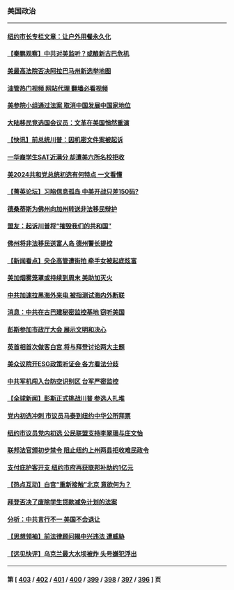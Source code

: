 ### 美国政治
---
#### [纽约市长专栏文章：让户外用餐永久化](../../pages/ncid1078159/n14012865.md?06091245) 
#### [【秦鹏观察】中共对美监听？或酿新古巴危机](../../pages/ncid1078159/n14012690.md?06091245) 
#### [美最高法院否决阿拉巴马州新选举地图](../../pages/ncid1078159/n14012608.md?06091245) 
#### [油管热门视频 网站代理 翻墙必看视频](http://138.2.39.72:81/youtube.html?epic-marker?06091245)
#### [美参院小组通过法案 取消中国发展中国家地位](../../pages/ncid1078159/n14012741.md?06091245) 
#### [大陆移民竞选国会议员：文革在美国悄然重演](../../pages/ncid1078159/n14012813.md?06091245) 
#### [【快讯】前总统川普：因机密文件案被起诉](../../pages/ncid1078159/n14012714.md?06091245) 
#### [一华裔学生SAT近满分 却遭美六所名校拒收](../../pages/ncid1078159/n14012604.md?06091245) 
#### [美2024共和党总统初选有何特点 一文看懂](../../pages/ncid1078159/n14012513.md?06091245) 
#### [【菁英论坛】习陷信息孤岛 中美开战只差150码?](../../pages/ncid1078159/n14012675.md?06091245) 
#### [德桑蒂斯为佛州向加州转送非法移民辩护](../../pages/ncid1078159/n14012621.md?06091245) 
#### [盟友：起诉川普将“摧毁我们的共和国”](../../pages/ncid1078159/n14012552.md?06091245) 
#### [佛州将非法移民送富人岛 德州警长提控](../../pages/ncid1078159/n14012069.md?06091245) 
#### [【新闻看点】央企高管遭街拍 牵手女被起底炫富](../../pages/ncid1078159/n14012548.md?06091245) 
#### [美加烟雾笼罩或持续到周末 美助加灭火](../../pages/ncid1078159/n14012355.md?06091245) 
#### [中共加速拉黑海外来电 被指测试海内外断联](../../pages/ncid1078159/n14012543.md?06091245) 
#### [消息：中共在古巴建秘密监控基地 窃听美国](../../pages/ncid1078159/n14012551.md?06091245) 
#### [彭斯参加市政厅大会 展示文明和决心](../../pages/ncid1078159/n14012428.md?06091245) 
#### [英首相首次做客白宫 将与拜登讨论两大主题](../../pages/ncid1078159/n14012380.md?06091245) 
#### [美众议院开ESG政策听证会 各方看法分歧](../../pages/ncid1078159/n14011912.md?06091245) 
#### [中共军机闯入台防空识别区 台军严密监控](../../pages/ncid1078159/n14012349.md?06091245) 
#### [【全球新闻】彭斯正式挑战川普 参选人扎堆](../../pages/ncid1078159/n14012289.md?06091245) 
#### [党内初选冲刺 市议员马泰到纽约中华公所拜票](../../pages/ncid1078159/n14012195.md?06091245) 
#### [纽约市议员党内初选 公民联盟支持李翠珊与庄文怡](../../pages/ncid1078159/n14012194.md?06091245) 
#### [联邦法官颁初步禁令 阻止纽约上州两县拒收难民政令](../../pages/ncid1078159/n14012128.md?06091245) 
#### [支付庇护客开支 纽约市府再获联邦补助约1亿元](../../pages/ncid1078159/n14012123.md?06091245) 
#### [【热点互动】白宫“重新接触”北京 意欲何为？](../../pages/ncid1078159/n14011960.md?06091245) 
#### [拜登否决了废除学生贷款减免计划的法案](../../pages/ncid1078159/n14011982.md?06091245) 
#### [分析：中共言行不一 美国不会退让](../../pages/ncid1078159/n14011970.md?06091245) 
#### [【思想领袖】前法律顾问揭中兴违法 遭威胁](../../pages/ncid1078159/n14001882.md?06091245) 
#### [【远见快评】乌克兰最大水坝被炸 头号嫌犯浮出](../../pages/ncid1078159/n14011953.md?06091245) 

---
#### 第 [ [403](./403.md?06091245) / [402](./402.md?06091245) / [401](./401.md?06091245) / [400](./400.md?06091245) / [399](./399.md?06091245) / [398](./398.md?06091245) / [397](./397.md?06091245) / [396](./396.md?06091245) ] 页
